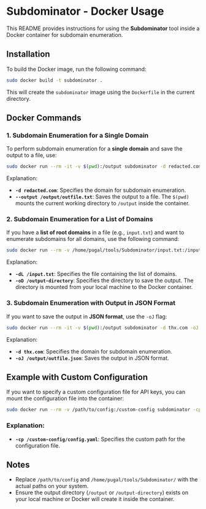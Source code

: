 # Subdominator - Docker Usage
This README provides instructions for using the **Subdominator** tool inside a Docker container for subdomain enumeration.

## Installation
To build the Docker image, run the following command:

```bash
sudo docker build -t subdominator .
```
This will create the `subdominator` image using the `Dockerfile` in the current directory.

## Docker Commands

### 1. **Subdomain Enumeration for a Single Domain**
To perform subdomain enumeration for a **single domain** and save the output to a file, use:

```bash
sudo docker run --rm -it -v $(pwd):/output subdominator -d redacted.com --output /output/outfile.txt
```

Explanation:
- **`-d redacted.com`**: Specifies the domain for subdomain enumeration.
- **`--output /output/outfile.txt`**: Saves the output to a file. The `$(pwd)` mounts the current working directory to `/output` inside the container.

### 2. **Subdomain Enumeration for a List of Domains**

If you have a **list of root domains** in a file (e.g., `input.txt`) and want to enumerate subdomains for all domains, use the following command:

```bash
sudo docker run --rm -v /home/pugal/tools/Subdominator/input.txt:/input.txt -v /home/pugal/tools/Subdominator/output-directory:/output-directory subdominator -dL /input.txt -oD /output-directory
```

Explanation:
- **`-dL /input.txt`**: Specifies the file containing the list of domains.
- **`-oD /output-directory`**: Specifies the directory to save the output. The directory is mounted from your local machine to the Docker container.

### 3. **Subdomain Enumeration with Output in JSON Format**

If you want to save the output in **JSON format**, use the `-oJ` flag:

```bash
sudo docker run --rm -it -v $(pwd):/output subdominator -d thx.com -oJ /output/outfile.json
```

Explanation:
- **`-d thx.com`**: Specifies the domain for subdomain enumeration.
- **`-oJ /output/outfile.json`**: Saves the output in JSON format.

## Example with Custom Configuration

If you want to specify a custom configuration file for API keys, you can mount the configuration file into the container:

```bash
sudo docker run --rm -v /path/to/config:/custom-config subdominator -cp /custom-config/config.yaml -d example.com --output /output/outfile.txt
```

### Explanation:
- **`-cp /custom-config/config.yaml`**: Specifies the custom path for the configuration file.

## Notes
- Replace `/path/to/config` and `/home/pugal/tools/Subdominator/` with the actual paths on your system.
- Ensure the output directory (`/output` or `/output-directory`) exists on your local machine or Docker will create it inside the container.